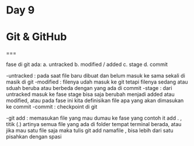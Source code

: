 # Day 9

# Git & GitHub

===

fase di git ada:
a. untracked
b. modified / added
c. stage
d. commit

-untracked : pada saat file baru dibuat dan belum masuk ke sama sekali di masik di git
-modified : filenya udah masuk ke git tetapi filenya sedang atau sduah beruba atau berbeda dengan yang ada di commit
-stage : dari untracked masuk ke fase stage bisa saja berubah menjadi added atau modified, atau pada fase ini kita definisikan file apa yang akan dimasukan ke commit
-commit : checkpoint di git

-git add : memasukan file yang mau dumau ke fase yang contoh it add . , titik (.) artinya semua file yang ada di folder tempat terminal berada, atau jika mau satu file saja maka tulis git add namafile , bisa lebih dari satu pisahkan dengan spasi
